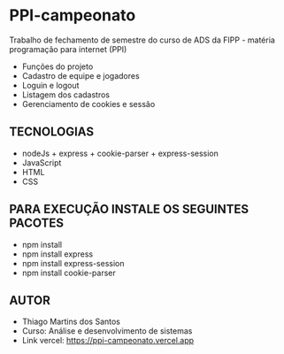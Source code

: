 # PPI-campeonato
Trabalho de fechamento de semestre do curso de ADS da FIPP - matéria programação para internet (PPI)
- Funções do projeto
- Cadastro de equipe e jogadores
- Loguin e logout
- Listagem dos cadastros
- Gerenciamento de cookies e sessão

## TECNOLOGIAS
- nodeJs + express + cookie-parser + express-session
- JavaScript
- HTML
- CSS

## PARA EXECUÇÃO INSTALE OS SEGUINTES PACOTES
- npm install
- npm install express
- npm install express-session
- npm install cookie-parser

## AUTOR
- Thiago Martins dos Santos
- Curso: Análise e desenvolvimento de sistemas
- Link vercel: https://ppi-campeonato.vercel.app
